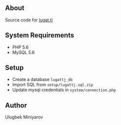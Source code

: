 About
---
Source code for [lugat.tj](http://www.lugat.tj) 

System Requirements
---
- PHP 5.6
- MySQL 5.6

Setup
---
- Create a database `lugattj_db`
- Import SQL from `setup/lugattj.sql.zip`
- Update mysql credentials in `system/connection.php` 

Author
---
Ulugbek Miniyarov